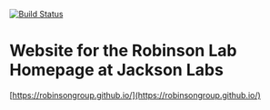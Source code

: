 [![Build Status](https://travis-ci.org/charite/charite.github.io.svg?branch=master)](https://travis-ci.org/charite/charite.github.io)

# Website for the Robinson Lab Homepage at Jackson Labs

[https://robinsongroup.github.io/](https://robinsongroup.github.io/)

